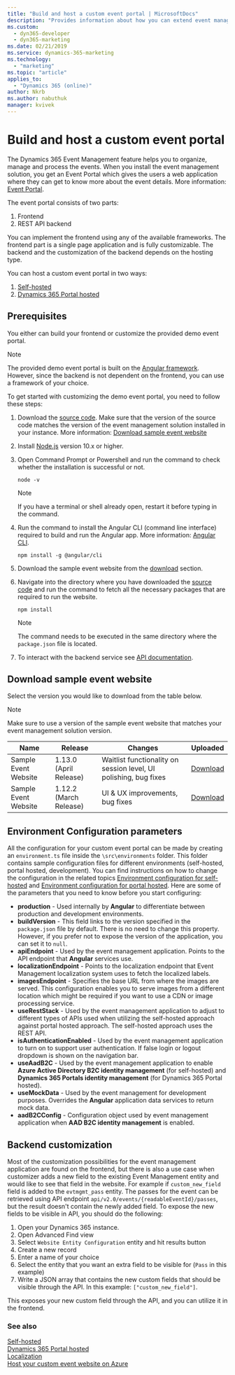 ```yaml
---
title: "Build and host a custom event portal | MicrosoftDocs"
description: "Provides information about how you can extend event management  web application functionality."
ms.custom:
  - dyn365-developer
  - dyn365-marketing
ms.date: 02/21/2019
ms.service: dynamics-365-marketing
ms.technology: 
  - "marketing"
ms.topic: "article"
applies_to: 
  - "Dynamics 365 (online)"
author: Nkrb
ms.author: nabuthuk
manager: kvivek
---
```


# Build and host a custom event portal

The Dynamics 365 Event Management feature helps you to organize, manage and process the events. When you install the event management solution, you get an Event Portal which gives the users a web application where they can get to know more about the event details. More information: [Event Portal](https://docs.microsoft.com/en-us/dynamics365/customer-engagement/marketing/set-up-event-portal).

The event portal consists of two parts:

1. Frontend 
2. REST API backend

You can implement the frontend using any of the available frameworks. The frontend part is a single page application and is fully customizable. The backend and the customization of the backend depends on the hosting type.

You can host a custom event portal in two ways:

1. [Self-hosted](self-hosted.md)
2. [Dynamics 365 Portal hosted](portal-hosted.md)

## Prerequisites

You either can build your frontend or customize the provided demo event portal.

> [!NOTE]
> The provided demo event portal is built on the [Angular framework](https://angular.io/guide/quickstart). However, since the backend is not dependent on the frontend, you can use a framework of your choice.

To get started with customizing the demo event portal, you need to follow these steps:

1. Download the [source code](#download-sample-event-website). Make sure that the version of the source code matches the version of the event management solution installed in your instance. More information: [Download sample event website](#download-sample-event-website)

2. Install [Node.js](https://nodejs.org/en/download) version 10.x or higher.

3. Open Command Prompt or Powershell and run the command to check whether the installation is successful or not.
    ```CLI
    node -v
    ```
        
    > [!NOTE]
    > If you have a terminal or shell already open, restart it before typing in the command.

4. Run the  command to install the Angular CLI (command line interface) required to build and run the Angular app. More information: [Angular CLI](https://cli.angular.io/).
   ```CLI
   npm install -g @angular/cli
   ```

5. Download the sample event website from the [download](#download-sample-event-website) section.

6. Navigate into the directory where you have downloaded the [source code](#download-sample-event-website) and run the command to fetch all the necessary packages that are required to run the website.

    ```CLI
    npm install
    ```
    
   > [!NOTE]
   > The command needs to be executed in the same directory where the `package.json` file is located.
7. To interact with the backend service see [API documentation](https://go.microsoft.com/fwlink/?linkid=2042224).

## Download sample event website

Select the version you would like to download from the table below.

> [!NOTE]
> Make sure to use a version of the sample event website that matches your event management solution version.

| Name | Release | Changes | Uploaded |
|--|--|--|--|
| Sample Event Website | 1.13.0 (April Release) | Waitlist functionality on session level, UI polishing, bug fixes | [Download](http://download.microsoft.com/download/1/5/0/150757D0-2600-493B-8C9A-3213AD873A73/190401-EventWebsite.zip) |
| Sample Event Website | 1.12.2 (March Release) | UI & UX improvements, bug fixes | [Download](http://download.microsoft.com/download/1/5/0/150757D0-2600-493B-8C9A-3213AD873A73/190302-EventWebsite.zip) |

## Environment Configuration parameters

All the configuration for your custom event portal can be made by creating an `environment.ts` file inside the `\src\environments` folder. This folder contains sample configuration files for different environments (self-hosted, portal hosted, development). You can find instructions on how to change the configuration in the related topics [Environment configuration for self-hosted](self-hosted.md) and [Environment configuration for portal hosted](portal-hosted.md). Here are some of the parameters that you need to know before you start configuring:

- **production** - Used internally by **Angular** to differentiate between production and development environments.
- **buildVersion** - This field links to the version specified in the `package.json` file by default. There is no need to change this property. However, if you prefer not to expose the version of the application, you can set it to `null`.
- **apiEndpoint** - Used by the event management application. Points to the API endpoint that **Angular** services use.
- **localizationEndpoint** - Points to the localization endpoint that Event Management localization system uses to fetch the localized labels.
- **imagesEndpoint** - Specifies the base URL from where the images are served. This configuration enables you to serve images from a different location which might be required if you want to use a CDN or image processing service.
- **useRestStack** - Used by the event management application to adjust to different types of APIs used when utilizing the self-hosted approach against portal hosted approach. The self-hosted approach uses the REST API.
- **isAuthenticationEnabled** - Used by the event management application to turn on to support user authentication. If false login or logout dropdown is shown on the navigation bar.
- **useAadB2C** - Used by the event management application to enable **Azure Active Directory B2C identity management** (for self-hosted) and **Dynamics 365 Portals identity management** (for Dynamics 365 Portal hosted).
- **useMockData** - Used by the event management for development purposes. Overrides the **Angular** application data services to return mock data.
- **aadB2CConfig** - Configuration object used by event management application when **AAD B2C identity management** is enabled. 


## Backend customization

Most of the customization possibilities for the event management application are found on the frontend, but there is also a use case when customizer adds a new field to the existing Event Management entity and would like to see that field in the website. For example if `custom_new_field` field is added to the `evtmgmt_pass` entity. The passes for the event can be retrieved using API endpoint `api/v2.0/events/{readableEventId}/passes`, but the result doesn't contain the newly added field. To expose the new fields to be visible in API, you should do the following:

1. Open your Dynamics 365 instance.
1. Open Advanced Find view
1. Select `Website Entity Configuration` entity and hit results button
1. Create a new record
1. Enter a name of your choice
1. Select the entity that you want an extra field to be visible for (`Pass` in this example)
1. Write a JSON array that contains the new custom fields that should be visible through the API. In this example: `["custom_new_field"]`.

This exposes your new custom field through the API, and you can utilize it in the frontend.



### See also

[Self-hosted](self-hosted.md)<br />
[Dynamics 365 Portal hosted](portal-hosted.md)<br/>
[Localization](event-portal-localization.md)<br />
[Host your custom event website on Azure](host-custom-event-website-on-azure.md)

